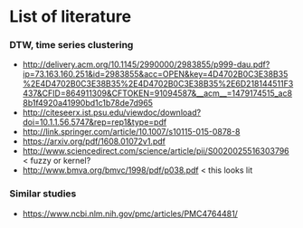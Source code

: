 # List of literature

### DTW, time series clustering
* http://delivery.acm.org/10.1145/2990000/2983855/p999-dau.pdf?ip=73.163.160.251&id=2983855&acc=OPEN&key=4D4702B0C3E38B35%2E4D4702B0C3E38B35%2E4D4702B0C3E38B35%2E6D218144511F3437&CFID=864911309&CFTOKEN=91094587&__acm__=1479174515_ac88b1f4920a41990bd1c1b78de7d965
* http://citeseerx.ist.psu.edu/viewdoc/download?doi=10.1.1.56.5747&rep=rep1&type=pdf
* http://link.springer.com/article/10.1007/s10115-015-0878-8
* https://arxiv.org/pdf/1608.01072v1.pdf
* http://www.sciencedirect.com/science/article/pii/S0020025516303796 < fuzzy or kernel?
* http://www.bmva.org/bmvc/1998/pdf/p038.pdf < this looks lit

### Similar studies
* https://www.ncbi.nlm.nih.gov/pmc/articles/PMC4764481/
